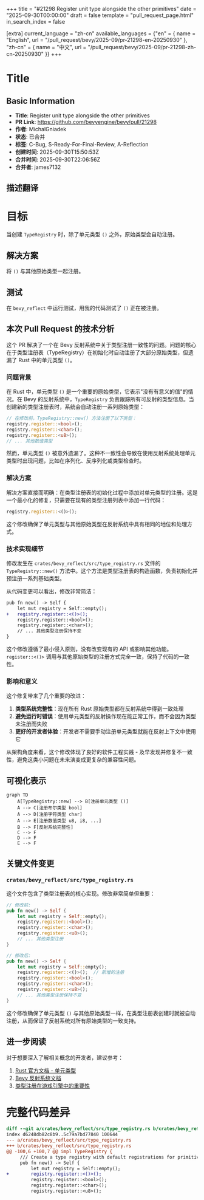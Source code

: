 +++
title = "#21298 Register unit type alongside the other primitives"
date = "2025-09-30T00:00:00"
draft = false
template = "pull_request_page.html"
in_search_index = false

[extra]
current_language = "zh-cn"
available_languages = {"en" = { name = "English", url = "/pull_request/bevy/2025-09/pr-21298-en-20250930" }, "zh-cn" = { name = "中文", url = "/pull_request/bevy/2025-09/pr-21298-zh-cn-20250930" }}
+++

# Title

## Basic Information
- **Title**: Register unit type alongside the other primitives
- **PR Link**: https://github.com/bevyengine/bevy/pull/21298
- **作者**: MichalGniadek
- **状态**: 已合并
- **标签**: C-Bug, S-Ready-For-Final-Review, A-Reflection
- **创建时间**: 2025-09-30T15:50:53Z
- **合并时间**: 2025-09-30T22:06:56Z
- **合并者**: james7132

## 描述翻译

# 目标

当创建 `TypeRegistry` 时，除了单元类型 `()` 之外，原始类型会自动注册。

## 解决方案

将 `()` 与其他原始类型一起注册。

## 测试

在 `bevy_reflect` 中运行测试，用我的代码测试了 `()` 正在被注册。

## 本次 Pull Request 的技术分析

这个 PR 解决了一个在 Bevy 反射系统中关于类型注册一致性的问题。问题的核心在于类型注册表（TypeRegistry）在初始化时自动注册了大部分原始类型，但遗漏了 Rust 中的单元类型 `()`。

### 问题背景

在 Rust 中，单元类型 `()` 是一个重要的原始类型，它表示"没有有意义的值"的情况。在 Bevy 的反射系统中，`TypeRegistry` 负责跟踪所有可反射的类型信息。当创建新的类型注册表时，系统会自动注册一系列原始类型：

```rust
// 在修改前，TypeRegistry::new() 方法注册了以下类型：
registry.register::<bool>();
registry.register::<char>();
registry.register::<u8>();
// ... 其他数值类型
```

然而，单元类型 `()` 被意外遗漏了。这种不一致性会导致在使用反射系统处理单元类型时出现问题，比如在序列化、反序列化或类型检查时。

### 解决方案

解决方案直接而明确：在类型注册表的初始化过程中添加对单元类型的注册。这是一个最小化的修复，只需要在现有的类型注册列表中添加一行代码：

```rust
registry.register::<()>();
```

这个修改确保了单元类型与其他原始类型在反射系统中具有相同的地位和处理方式。

### 技术实现细节

修改发生在 `crates/bevy_reflect/src/type_registry.rs` 文件的 `TypeRegistry::new()` 方法中。这个方法是类型注册表的构造函数，负责初始化并预注册一系列基础类型。

从代码变更可以看出，修改非常简洁：

```diff
pub fn new() -> Self {
    let mut registry = Self::empty();
+   registry.register::<()>();
    registry.register::<bool>();
    registry.register::<char>();
    // ... 其他类型注册保持不变
}
```

这个修改遵循了最小侵入原则，没有改变现有的 API 或影响其他功能。`register::<()>` 调用与其他原始类型的注册方式完全一致，保持了代码的一致性。

### 影响和意义

这个修复带来了几个重要的改进：

1. **类型系统完整性**：现在所有 Rust 原始类型都在反射系统中得到一致处理
2. **避免运行时错误**：使用单元类型的反射操作现在能正常工作，而不会因为类型未注册而失败
3. **更好的开发者体验**：开发者不需要手动注册单元类型就能在反射上下文中使用它

从架构角度来看，这个修改体现了良好的软件工程实践 - 及早发现并修复不一致性，避免这类小问题在未来演变成更复杂的兼容性问题。

## 可视化表示

```mermaid
graph TD
    A[TypeRegistry::new] --> B[注册单元类型 ()]
    A --> C[注册布尔类型 bool]
    A --> D[注册字符类型 char]
    A --> E[注册数值类型 u8, i8, ...]
    B --> F[反射系统完整性]
    C --> F
    D --> F
    E --> F
```

## 关键文件变更

### `crates/bevy_reflect/src/type_registry.rs`

这个文件包含了类型注册表的核心实现。修改非常简单但重要：

```rust
// 修改前:
pub fn new() -> Self {
    let mut registry = Self::empty();
    registry.register::<bool>();
    registry.register::<char>();
    registry.register::<u8>();
    // ... 其他类型注册
}

// 修改后:
pub fn new() -> Self {
    let mut registry = Self::empty();
    registry.register::<()>();  // 新增的注册
    registry.register::<bool>();
    registry.register::<char>();
    registry.register::<u8>();
    // ... 其他类型注册保持不变
}
```

这个修改确保了单元类型 `()` 与其他原始类型一样，在类型注册表创建时就被自动注册，从而保证了反射系统对所有原始类型的一致支持。

## 进一步阅读

对于想要深入了解相关概念的开发者，建议参考：

1. [Rust 官方文档 - 单元类型](https://doc.rust-lang.org/std/primitive.unit.html)
2. [Bevy 反射系统文档](https://docs.rs/bevy_reflect/latest/bevy_reflect/)
3. [类型注册在游戏引擎中的重要性](https://bevy-cheatbook.github.io/programming/reflection.html)

# 完整代码差异

```diff
diff --git a/crates/bevy_reflect/src/type_registry.rs b/crates/bevy_reflect/src/type_registry.rs
index d6248db82c8b9..5c79a7bd77840 100644
--- a/crates/bevy_reflect/src/type_registry.rs
+++ b/crates/bevy_reflect/src/type_registry.rs
@@ -100,6 +100,7 @@ impl TypeRegistry {
     /// Create a type registry with default registrations for primitive types.
     pub fn new() -> Self {
         let mut registry = Self::empty();
+        registry.register::<()>();
         registry.register::<bool>();
         registry.register::<char>();
         registry.register::<u8>();
```
